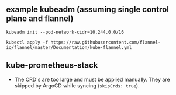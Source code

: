 ## example kubeadm (assuming single control plane and flannel)

```
kubeadm init --pod-network-cidr=10.244.0.0/16
```
```
kubectl apply -f https://raw.githubusercontent.com/flannel-io/flannel/master/Documentation/kube-flannel.yml
```


## kube-prometheus-stack

- The CRD's are too large and must be applied manually. They are skipped by ArgoCD while syncing (`skipCrds: true`).
